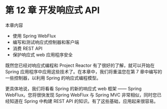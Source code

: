 # 第 12 章 开发响应式 API

本章内容

* 使用 Spring WebFlux
* 编写和测试响应式控制器和客户端
* 消费 REST API
* 保护响应式 web 应用程序安全

既然您已经对响应式编程和 Project Reactor 有了很好的了解，就可以开始在 Spring 应用程序中应用这些技术了。在本章中，我们将重温您在第 7 章中编写的一些控制器，以利用 Spring 的响应式编程模型。

更具体地说，我们将看看 Spring 的新的响应式 web 框架 —— Spring WebFlux。您将很快发现 Spring WebFlux 与 Spring MVC 非常相似，同时您已经知道在 Spring 中构建 REST API 的知识。有了这些基础，应用起来很容易。